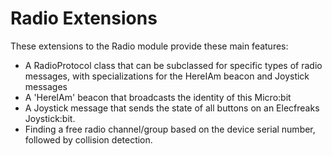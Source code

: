 # Radio Extensions

These extensions to the Radio module provide these main features: 

* A RadioProtocol class that can be subclassed for specific types of radio messages, with 
  specializations for the HereIAm beacon and Joystick messages
* A 'HereIAm' beacon that broadcasts the identity of this Micro:bit
* A Joystick message that sends the state of all buttons on an Elecfreaks Joystick:bit. 
* Finding a free radio channel/group based on the device serial number, followed by collision detection. 